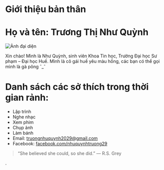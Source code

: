 # Giới thiệu bản thân
# Họ và tên: Trương Thị Như Quỳnh

![Ảnh đại diện](images/avatar.jpg)

Xin chào! Mình là Như Quỳnh, sinh viên Khoa Tin học, Trường Đại học Sư phạm – Đại học Huế. Mình là cô gái huế yêu màu hồng, các bạn có thể gọi mình là gà pông ˆ_ˆ
# Danh sách các sở thích trong thời gian rảnh:
- Lập trình
- Nghe nhạc
- Xem phim 
- Chụp ảnh
- Làm bánh
- Email: [truongnhuquynh2029@gmail.com](mailto:truongnhuquynh2029@gmail.com)
- Facebook: [facebook.com/nhuquynhtruong29](facebook.com/nhuquynhtruong29)
> “She believed she could, so she did.” — R.S. Grey

.
